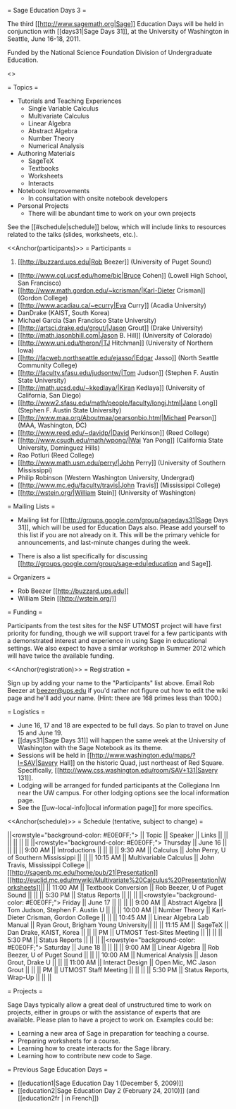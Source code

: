 = Sage Education Days 3 =

The third [[http://www.sagemath.org|Sage]] Education Days will be held in conjunction with [[days31|Sage Days 31]], at the University of Washington in Seattle, June 16-18, 2011.

Funded by the National Science Foundation Division of Undergraduate Education.

<<TableOfContents>>

= Topics =

 * Tutorials and Teaching Experiences
   * Single Variable Calculus
   * Multivariate Calculus
   * Linear Algebra
   * Abstract Algebra
   * Number Theory
   * Numerical Analysis
 * Authoring Materials
   * SageTeX
   * Textbooks
   * Worksheets
   * Interacts
 * Notebook Improvements
   * In consultation with onsite notebook developers
 * Personal Projects
   * There will be abundant time to work on your own projects

See the [[#schedule|schedule]] below, which will include links to resources related to the talks (slides, worksheets, etc.).

<<Anchor(participants)>>
= Participants =

 1. [[http://buzzard.ups.edu|Rob Beezer]] (University of Puget Sound)
 * [[http://www.cgl.ucsf.edu/home/bic|Bruce Cohen]] (Lowell High School, San Francisco)
 * [[http://www.math.gordon.edu/~kcrisman/|Karl-Dieter Crisman]] (Gordon College)
 * [[http://www.acadiau.ca/~ecurry|Eva Curry]] (Acadia University)
 * DanDrake (KAIST, South Korea)
 * Michael Garcia (San Francisco State University)
 * [[http://artsci.drake.edu/grout/|Jason Grout]] (Drake University)
 * [[http://math.jasonbhill.com|Jason B. Hill]] (University of Colorado)
 * [[http://www.uni.edu/theron/|TJ Hitchman]] (University of Northern Iowa)
 * [[http://facweb.northseattle.edu/ejasso/|Edgar Jasso]] (North Seattle Community College)
 * [[http://faculty.sfasu.edu/judsontw/|Tom Judson]] (Stephen F. Austin State University)
 * [[http://math.ucsd.edu/~kkedlaya/|Kiran Kedlaya]] (University of California, San Diego)
 * [[http://www2.sfasu.edu/math/people/faculty/longj.html|Jane Long]] (Stephen F. Austin State University)
 * [[http://www.maa.org/Aboutmaa/pearsonbio.html|Michael Pearson]] (MAA, Washington, DC)
 * [[http://www.reed.edu/~davidp/|David Perkinson]] (Reed College)
 * [[http://www.csudh.edu/math/wpong/|Wai Yan Pong]] (California State University, Dominguez Hills)
 * Rao Potluri (Reed College)
 * [[http://www.math.usm.edu/perry/|John Perry]] (University of Southern Mississippi)
 * Philip Robinson (Western Washington University, Undergrad)
 * [[http://www.mc.edu/faculty/travis|John Travis]] (Mississippi College)
 * [[http://wstein.org/|William Stein]] (University of Washington)


= Mailing Lists =

 * Mailing list for [[http://groups.google.com/group/sagedays31|Sage Days 31]], which will be used for Education Days also.  Please add yourself to this list if you are not already on it.  This will be the primary vehicle for announcements, and last-minute changes during the week.

 * There is also a list specifically for discussing [[http://groups.google.com/group/sage-edu|education and Sage]].

= Organizers =

 * Rob Beezer [[http://buzzard.ups.edu]]
 * William Stein [[http://wstein.org/]]

= Funding =

Participants from the test sites for the NSF UTMOST project will have first priority for funding, though we will support travel for a few participants with a demonstrated interest and experience in using Sage in educational settings.  We also expect to have a similar workshop in Summer 2012 which will have twice the available funding.

<<Anchor(registration)>>
= Registration =

Sign up by adding your name to the "Participants" list above.  Email Rob Beezer  at beezer@ups.edu if you'd rather not figure out how to edit the wiki page and he'll add your name.  (Hint: there are 168 primes less than 1000.)

= Logistics =

 * June 16, 17 and 18 are expected to be full days.  So plan to travel on June 15 and June 19.
 * [[days31|Sage Days 31]] will happen the same week at the University of Washington with the Sage Notebook as its theme.
 * Sessions will be held in [[http://www.washington.edu/maps/?l=SAV|Savery Hall]] on the historic Quad, just northeast of Red Square.  Specifically, [[http://www.css.washington.edu/room/SAV+131|Savery 131]].
 * Lodging will be arranged for funded participants at the Collegiana Inn near the UW campus.  For other lodging options see the local information page.
 * See the [[uw-local-info|local information page]] for more specifics.

<<Anchor(schedule)>>
= Schedule (tentative, subject to change) =

||<rowstyle="background-color: #E0E0FF;"> || Topic || Speaker || Links ||
|| || || || ||
||<rowstyle="background-color: #E0E0FF;"> Thursday || June 16 || || ||
||  9:00 AM || Introductions             || || ||
||  9:30 AM || Calculus                  || John Perry, U of Southern Mississippi || ||
|| 10:15 AM || Multivariable Calculus    || John Travis, Mississippi College || [[http://sagenb.mc.edu/home/pub/21|Presentation]][[http://euclid.mc.edu/mywiki/Multivariate%20Calculus%20Presentation|Worksheets]]||
|| 11:00 AM || Textbook Conversion       || Rob Beezer, U of Puget Sound || ||
||  5:30 PM || Status Reports            ||  || ||
||<rowstyle="background-color: #E0E0FF;"> Friday || June 17 || || ||
||  9:00 AM || Abstract Algebra          || Tom Judson, Stephen F. Austin U || ||
|| 10:00 AM || Number Theory             || Karl-Dieter Crisman, Gordon College || ||
|| 10:45 AM || Linear Algebra Lab Manual || Ryan Grout, Brigham Young University|| ||
|| 11:15 AM || SageTeX                   || Dan Drake, KAIST, Korea || ||
||       PM || UTMOST Test-Sites Meeting ||  || ||
||  5:30 PM || Status Reports            ||  || ||
||<rowstyle="background-color: #E0E0FF;"> Saturday || June 18 || || ||
||  9:00 AM || Linear Algebra            || Rob Beezer, U of Puget Sound || ||
|| 10:00 AM || Numerical Analysis        || Jason Grout, Drake U || ||
|| 11:00 AM || Interact Design           || Open Mic, MC Jason Grout || ||
||       PM || UTMOST Staff Meeting      || || ||
||  5:30 PM || Status Reports, Wrap-Up   || || ||

= Projects =

Sage Days typically allow a great deal of unstructured time to work on projects, either in groups or with the assistance of experts that are available.  Please plan to have a project to work on.  Examples could be:

 * Learning a new area of Sage in preparation for teaching a course.
 * Preparing worksheets for a course.
 * Learning how to create interacts for the Sage library.
 * Learning how to contribute new code to Sage.

= Previous Sage Education Days =

 * [[education1|Sage Education Day 1 (December 5, 2009)]]
 * [[education2|Sage Education Day 2 (February 24, 2010)]] (and [[education2fr | in French]])
